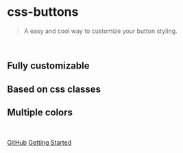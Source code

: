 <!-- ![logo](_media/icon.svg) -->

# css-buttons

> A easy and cool way to customize your button styling.

<br>

## Fully customizable  
## Based on css classes
## Multiple colors

<br>

[GitHub](https://github.com/TheCoderGuru/css-buttons/)
[Getting Started](quick-start.md)